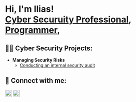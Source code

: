 <h1>Hi, I'm Ilias! <br/><a href="https://github.com/iliasnaami">Cyber Securuity Professional</a>, <a href="https://www.linkedin.com/in/joshmadakor/">Programmer</a>, 

<h2>👨‍💻 Cyber Security Projects:</h2>

- <b>Managing Security Risks</b>
  - [Conducting an internal security audit](https://github.com/joshmadakor1/Algorithms-Practice)



<h2> 🤳 Connect with me:</h2>

[<img align="left" alt="IliasNaami | LinkedIn" width="22px" src="https://cdn.jsdelivr.net/npm/simple-icons@v3/icons/linkedin.svg" />][linkedin]
[<img align="left" alt="IliasNaami | Instagram" width="22px" src="https://cdn.jsdelivr.net/npm/simple-icons@v3/icons/instagram.svg" />][instagram]


[instagram]: https://www.instagram.com/iliasnaami/
[linkedin]: (https://www.linkedin.com/in/ilias-naami-688392292/)



<!--
**joshmadakor1/joshmadakor1** is a ✨ _special_ ✨ repository because its `README.md` (this file) appears on your GitHub profile.

Here are some ideas to get you started:

- 🔭 I’m currently working on ...
- 🌱 I’m currently learning ...
- 👯 I’m looking to collaborate on ...
- 🤔 I’m looking for help with ...
- 💬 Ask me about ...
- 📫 How to reach me: ...
- 😄 Pronouns: ...
- ⚡ Fun fact: ...
-->
